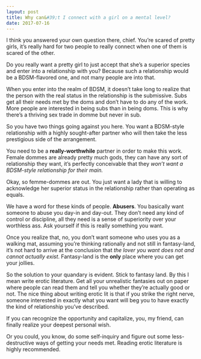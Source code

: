 ```yaml
---
layout: post
title: Why can&#39;t I connect with a girl on a mental level?
date: 2017-07-16
---
```


<p>I think you answered your own question there, chief. You’re scared of pretty girls, it’s really hard for two people to really connect when one of them is scared of the other.</p><p>Do you really want a pretty girl to just accept that she’s a superior species and enter into a relationship with you? Because such a relationship would be a BDSM-flavored one, and not many people are into that.</p><p>When you enter into the realm of BDSM, it doesn’t take long to realize that the person with the real status in the relationship is the submissive. Subs get all their needs met by the doms and don’t have to do any of the work. More people are interested in being subs than in being doms. This is why there’s a thriving sex trade in domme but never in sub.</p><p>So you have two things going against you here. You want a BDSM-style relationship with a highly sought-after partner who will then take the less prestigious side of the arrangement.</p><p>You need to be a <b>really-worthwhile</b> partner in order to make this work. Female dommes are already pretty much gods, they can have any sort of relationship they want, it’s perfectly conceivable that they <i>won’t want a BDSM-style relationship for their main.</i></p><p>Okay, so femme-dommes are out. You just want a lady that is willing to acknowledge her superior status in the relationship rather than operating as equals.</p><p>We have a word for these kinds of people. <b>Abusers</b>. You basically want someone to abuse you day-in and day-out. They don’t need any kind of control or discipline, all they need is a sense of superiority over your worthless ass. Ask yourself if this is really something you want.</p><p>Once you realize that, no, you don’t want someone who uses you as a walking mat, assuming you’re thinking rationally and not still in fantasy-land, it’s not hard to arrive at the conclusion that <i>the lover you want does not and cannot actually exist</i>. Fantasy-land is the <b>only</b> place where you can get your jollies.</p><p>So the solution to your quandary is evident. Stick to fantasy land. By this I mean write erotic literature. Get all your unrealistic fantasies out on paper where people can read them and tell you whether they’re actually good or not. The nice thing about writing erotic lit is that if you strike the right nerve, someone interested in exactly what you want will beg you to have exactly the kind of relationship you’ve described.</p><p>If you can recognize the opportunity and capitalize, you, my friend, can finally realize your deepest personal wish.</p><p>Or you could, you know, do some self-inquiry and figure out some less-destructive ways of getting your needs met. Reading erotic literature is highly recommended.</p>
